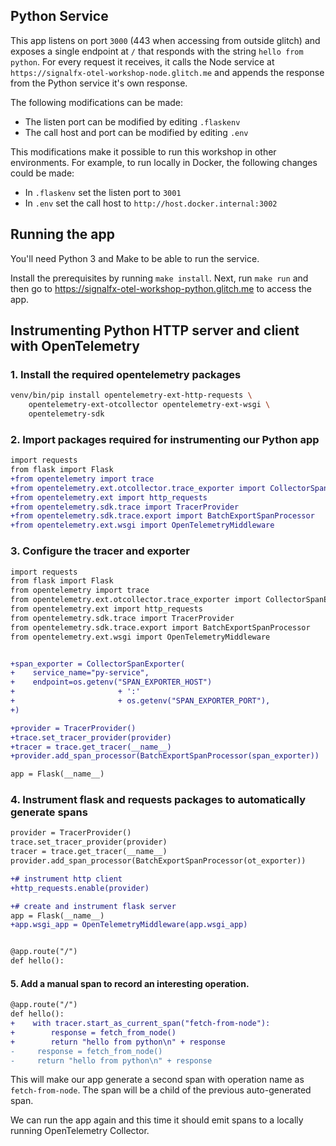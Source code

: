 ## Python Service

This app listens on port `3000` (443 when accessing from outside glitch) and
exposes a single endpoint at `/` that responds with the string `hello from
python`. For every request it receives, it calls the Node service at
`https://signalfx-otel-workshop-node.glitch.me` and appends the response
from the Python service it's own response.

The following modifications can be made:

* The listen port can be modified by editing `.flaskenv`
* The call host and port can be modified by editing `.env`

This modifications make it possible to run this workshop in other environments.
For example, to run locally in Docker, the following changes could be made:

* In `.flaskenv` set the listen port to `3001`
* In `.env` set the call host to `http://host.docker.internal:3002`

## Running the app

You'll need Python 3 and Make to be able to run the service.

Install the prerequisites by running `make install`. Next, run `make run` and
then go to https://signalfx-otel-workshop-python.glitch.me to access the app.

## Instrumenting Python HTTP server and client with OpenTelemetry

### 1. Install the required opentelemetry packages

```bash
venv/bin/pip install opentelemetry-ext-http-requests \
    opentelemetry-ext-otcollector opentelemetry-ext-wsgi \
    opentelemetry-sdk
```

### 2. Import packages required for instrumenting our Python app

```diff
import requests
from flask import Flask
+from opentelemetry import trace
+from opentelemetry.ext.otcollector.trace_exporter import CollectorSpanExporter
+from opentelemetry.ext import http_requests
+from opentelemetry.sdk.trace import TracerProvider
+from opentelemetry.sdk.trace.export import BatchExportSpanProcessor
+from opentelemetry.ext.wsgi import OpenTelemetryMiddleware
```

### 3. Configure the tracer and exporter

```diff
import requests
from flask import Flask
from opentelemetry import trace
from opentelemetry.ext.otcollector.trace_exporter import CollectorSpanExporter
from opentelemetry.ext import http_requests
from opentelemetry.sdk.trace import TracerProvider
from opentelemetry.sdk.trace.export import BatchExportSpanProcessor
from opentelemetry.ext.wsgi import OpenTelemetryMiddleware


+span_exporter = CollectorSpanExporter(
+    service_name="py-service",
+    endpoint=os.getenv("SPAN_EXPORTER_HOST")
+                       + ':'
+                       + os.getenv("SPAN_EXPORTER_PORT"),
+)

+provider = TracerProvider()
+trace.set_tracer_provider(provider)
+tracer = trace.get_tracer(__name__)
+provider.add_span_processor(BatchExportSpanProcessor(span_exporter))

app = Flask(__name__)
```

### 4. Instrument flask and requests packages to automatically generate spans

```diff
provider = TracerProvider()
trace.set_tracer_provider(provider)
tracer = trace.get_tracer(__name__)
provider.add_span_processor(BatchExportSpanProcessor(ot_exporter))

+# instrument http client
+http_requests.enable(provider)

+# create and instrument flask server
app = Flask(__name__)
+app.wsgi_app = OpenTelemetryMiddleware(app.wsgi_app)


@app.route("/")
def hello():
```

#### 5. Add a manual span to record an interesting operation.

```diff
@app.route("/")
def hello():
+    with tracer.start_as_current_span("fetch-from-node"):
+        response = fetch_from_node()
+        return "hello from python\n" + response
-     response = fetch_from_node()
-     return "hello from python\n" + response
```

This will make our app generate a second span with operation name as
`fetch-from-node`. The span will be a child of the previous auto-generated
span.

We can run the app again and this time it should emit spans to a locally running
OpenTelemetry Collector.
